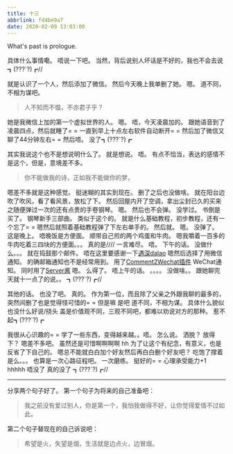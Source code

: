 ```yaml
---
title: 十三
abbrlink: fd4be9a7
date: 2020-02-09 13:03:00
---
```

What's past is prologue.

<!--more-->

具体什么事情嘞。
唔说一下吧。
当然，背后说别人坏话是不好的，我也不会去说┓(???`?)┏//

就是认识了一个人，然后添加了微信。
然后今天晚上我单删了她。
嗯。
道不同，不相为谋吧。

> 人不知而不愠，不亦君子乎？


她是我微信上加的第一个虚拟世界的人。
嗯。
唔，今天凌晨加的。
跟她语音到了凌晨四点，然后就睡了= =
一直到早上十点左右软件自动断开= =
然后加了微信又聊了44分钟左右= =
然后唔。
没了┓(???`?)┏

其实我说这个也不是想说明什么了。
就是想说。
唔。
有点不恰当，表达的感情不是这个，但是，意境差不多。

> 你不能做我的诗，正如我不能做你的梦。


嗯差不多就是这种感觉。
挺迷糊的其实到现在。
删了之后也没做啥。
就在阳台边吹了吹风，看了看风景，放松了下。
然后回屋内开了空调，拿出尘封已久的买来之随便弹过一次的还有点贵的手卷钢琴。
嗯。
然后也不会弹。
没学过。
书倒是买了。
钢琴新手三部曲。
类似于这个的。
就是什么基础教程，初步教程，还有一个忘了= =
嗯然后就照着基础教程弹了下左右单手的。
然后就。
嗯。
没弹了。
这是晚上。
唔晚饭是方便面。
顺带自己煎的两个鸡蛋和牛肉。
嗯我嚼着一百多的牛肉吃着三四块的方便面。。。
真的是////
一言难尽。
唔。
下午的话。
没做什么。。。
就在捣鼓那个邮件。
唔在这里要感谢一下[遇深dalao][2]
嗯然后选择了用微信通知。
的确邮箱通知也不是经常用到。
用了[Comment2Wechat插件][3]
WeChat通知。
同时用了[Server酱][4]
嗯。
么得了。
唔上午的话。
。。。。
没做啥。。
跟她聊完天就十一点了的说。。
┓(???`?)┏//


其他的话。
也没了吧。
真的。
作为第一位，而且除了父亲之外跟我聊的最多的，突然间删了也是觉得怪可惜的= =
但是嘛
是吧
道不同，不相为谋。
具体什么貌似也没什么好说/挠头
盖是价值观不同，三观不同吧，都难以劝说对方的那种。
惹不起┓(???`?)┏

我很从心识趣的= =
学了一些东西，变得越来越。。唔。
怎么说。
洒脱？
放得下？
嗯差不多吧。
虽然还是可惜啊啊啊啊
hh
为了让这个有纪念，有意义，也是反省了下自己的。
嗯总不能就白白加个好友然后再白白删个好友吧？
吃饱了撑着是么。。。
也算是一次心路征程吧。
一次磨练。
挺好的= =
心理承受能力+1
hhhhh
唔没了
真的没了
┓(???`?)┏//


----------
分享两个句子好了。
第一个句子为将来的自己准备吧：

> 我之前没有爱过别人，你是第一个，我怕我做得不好，让你觉得爱情不过如此。


第二个句子替现在的自己诉说吧：

> 希望是火，失望是烟，生活就是边点火，边冒烟。

[1]: https://wansz.xyz/usr/uploads/2020/02/725229600.jpg
[2]: https://seewoll.com/
[3]: https://yian.me/blog/php/typecho-plugin--comment2wechat.html
[4]: http://sc.ftqq.com/3.version